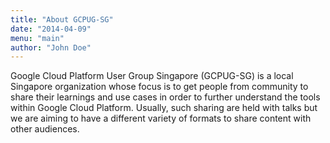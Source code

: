 ```yaml
---
title: "About GCPUG-SG"
date: "2014-04-09"
menu: "main"
author: "John Doe"
---
```


Google Cloud Platform User Group Singapore (GCPUG-SG) is a local Singapore organization whose focus is to get people from community to share their learnings and use cases in order to further understand the tools within Google Cloud Platform. Usually, such sharing are held with talks but we are aiming to have a different variety of formats to share content with other audiences.
